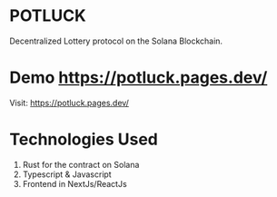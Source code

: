 # POTLUCK

Decentralized Lottery protocol on the Solana Blockchain.

# Demo https://potluck.pages.dev/

Visit: https://potluck.pages.dev/

# Technologies Used

1. Rust for the contract on Solana
2. Typescript & Javascript
3. Frontend in NextJs/ReactJs

